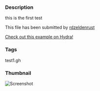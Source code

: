 ### Description 
 this is the first test

This file has been submitted by [rdzeldenrust](https://github.com/rdzeldenrust)

[Check out this example on Hydra!](http://hydrashare.github.io/hydra/viewer?owner=rdzeldenrust&fork=hydra&id=test1.gh)
### Tags 
test1.gh
### Thumbnail 
![Screenshot](https://raw.githubusercontent.com/rdzeldenrust/hydra/master/test1.gh/thumbnail.png)
